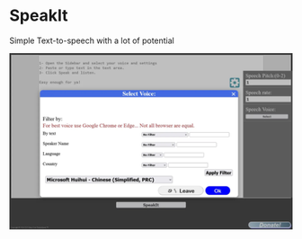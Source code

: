 # SpeakIt

Simple Text-to-speech with a lot of potential

<img src="https://github.com/DCWizard/SpeakIt/raw/refs/heads/main/img/SpeakIt.webp">
